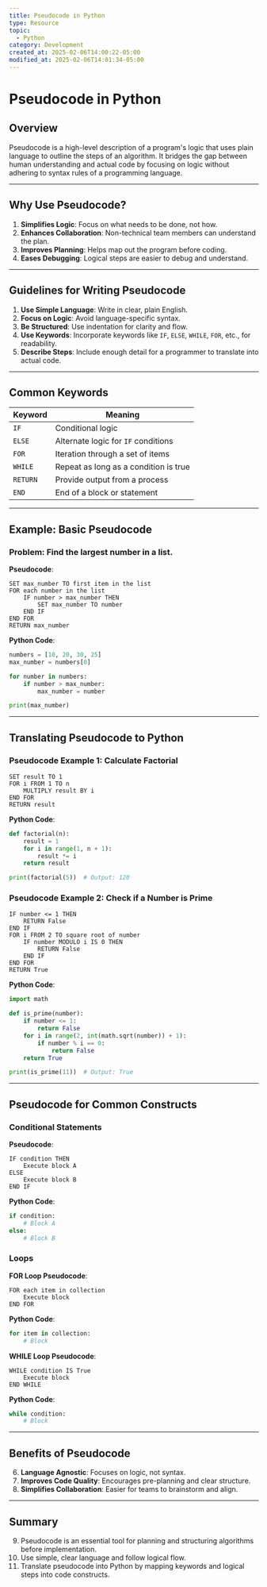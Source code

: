 ```yaml
---
title: Pseudocode in Python
type: Resource
topic:
  - Python
category: Development
created_at: 2025-02-06T14:00:22-05:00
modified_at: 2025-02-06T14:01:34-05:00
---
```

# Pseudocode in Python
## Overview
Pseudocode is a high-level description of a program's logic that uses plain language to outline the steps of an algorithm. It bridges the gap between human understanding and actual code by focusing on logic without adhering to syntax rules of a programming language.


---

## Why Use Pseudocode?
1. **Simplifies Logic**: Focus on what needs to be done, not how.
2. **Enhances Collaboration**: Non-technical team members can understand the plan.
3. **Improves Planning**: Helps map out the program before coding.
4. **Eases Debugging**: Logical steps are easier to debug and understand.

---

## Guidelines for Writing Pseudocode
1. **Use Simple Language**: Write in clear, plain English.
2. **Focus on Logic**: Avoid language-specific syntax.
3. **Be Structured**: Use indentation for clarity and flow.
4. **Use Keywords**: Incorporate keywords like `IF`, `ELSE`, `WHILE`, `FOR`, etc., for readability.
5. **Describe Steps**: Include enough detail for a programmer to translate into actual code.

---

## Common Keywords
| Keyword      | Meaning                                 |
|--------------|-----------------------------------------|
| `IF`         | Conditional logic                      |
| `ELSE`       | Alternate logic for `IF` conditions    |
| `FOR`        | Iteration through a set of items       |
| `WHILE`      | Repeat as long as a condition is true  |
| `RETURN`     | Provide output from a process          |
| `END`        | End of a block or statement            |

---

## Example: Basic Pseudocode
### Problem: Find the largest number in a list.

**Pseudocode**:
```
SET max_number TO first item in the list
FOR each number in the list
    IF number > max_number THEN
        SET max_number TO number
    END IF
END FOR
RETURN max_number
```

**Python Code**:
```python
numbers = [10, 20, 30, 25]
max_number = numbers[0]

for number in numbers:
    if number > max_number:
        max_number = number

print(max_number)
```

---

## Translating Pseudocode to Python
### Pseudocode Example 1: Calculate Factorial
```
SET result TO 1
FOR i FROM 1 TO n
    MULTIPLY result BY i
END FOR
RETURN result
```

**Python Code**:
```python
def factorial(n):
    result = 1
    for i in range(1, n + 1):
        result *= i
    return result

print(factorial(5))  # Output: 120
```

### Pseudocode Example 2: Check if a Number is Prime
```
IF number <= 1 THEN
    RETURN False
END IF
FOR i FROM 2 TO square root of number
    IF number MODULO i IS 0 THEN
        RETURN False
    END IF
END FOR
RETURN True
```

**Python Code**:
```python
import math

def is_prime(number):
    if number <= 1:
        return False
    for i in range(2, int(math.sqrt(number)) + 1):
        if number % i == 0:
            return False
    return True

print(is_prime(11))  # Output: True
```

---

## Pseudocode for Common Constructs
### Conditional Statements
**Pseudocode**:
```
IF condition THEN
    Execute block A
ELSE
    Execute block B
END IF
```

**Python Code**:
```python
if condition:
    # Block A
else:
    # Block B
```

### Loops
**FOR Loop Pseudocode**:
```
FOR each item in collection
    Execute block
END FOR
```

**Python Code**:
```python
for item in collection:
    # Block
```

**WHILE Loop Pseudocode**:
```
WHILE condition IS True
    Execute block
END WHILE
```

**Python Code**:
```python
while condition:
    # Block
```

---

## Benefits of Pseudocode
6. **Language Agnostic**: Focuses on logic, not syntax.
7. **Improves Code Quality**: Encourages pre-planning and clear structure.
8. **Simplifies Collaboration**: Easier for teams to brainstorm and align.

---

## Summary
9. Pseudocode is an essential tool for planning and structuring algorithms before implementation.
10. Use simple, clear language and follow logical flow.
11. Translate pseudocode into Python by mapping keywords and logical steps into code constructs.
